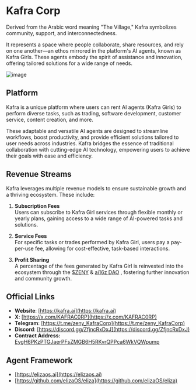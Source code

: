 # Kafra Corp

Derived from the Arabic word meaning "The Village," Kafra symbolizes community, support, and interconnectedness.

It represents a space where people collaborate, share resources, and rely on one another—an ethos mirrored in the platform's AI agents, known as Kafra Girls. These agents embody the spirit of assistance and innovation, offering tailored solutions for a wide range of needs.

![image](https://github.com/user-attachments/assets/4c49ba1f-ef78-4be4-8276-3eb4b58cd37e)
## **Platform**

Kafra is a unique platform where users can rent AI agents (Kafra Girls) to perform diverse tasks, such as trading, software development, customer service, content creation, and more.

These adaptable and versatile AI agents are designed to streamline workflows, boost productivity, and provide efficient solutions tailored to user needs across industries. Kafra bridges the essence of traditional collaboration with cutting-edge AI technology, empowering users to achieve their goals with ease and efficiency.

## **Revenue Streams**

Kafra leverages multiple revenue models to ensure sustainable growth and a thriving ecosystem. These include:

1. **Subscription Fees**  
   Users can subscribe to Kafra Girl services through flexible monthly or yearly plans, gaining access to a wide range of AI-powered tasks and solutions.

2. **Service Fees**  
   For specific tasks or trades performed by Kafra Girl, users pay a pay-per-use fee, allowing for cost-effective, task-based interactions.

3. **Profit Sharing**  
   A percentage of the fees generated by Kafra Girl is reinvested into the ecosystem through the [$ZENY](https://solscan.io/token/EygH6PKzPTGJaerPFsZMGB6H5RKvrQPPca6WkVQWpump) & [ai16z DAO](https://www.daos.fun/HeLp6NuQkmYB4pYWo2zYs22mESHXPQYzXbB8n4V98jwC) , fostering further innovation and community growth.


## **Official Links**
- **Website**: [https://kafra.ai](https://kafra.ai)
- **X**: [https://x.com/KAFRAC0RP](https://x.com/KAFRAC0RP)  
- **Telegram**: [https://t.me/zeny_KafraCorp](https://t.me/zeny_KafraCorp)  
- **Discord**: [https://discord.gg/ZfjncRxDxJ](https://discord.gg/ZfjncRxDxJ)
- **Contract Address:** [EygH6PKzPTGJaerPFsZMGB6H5RKvrQPPca6WkVQWpump](https://dexscreener.com/solana/GZNky6g1tWA3HBexBGtgCuGyEf5KeNC77Lpkomedozak)

## Agent Framework
- [https://elizaos.ai](https://elizaos.ai) 
- [https://github.com/elizaOS/eliza](https://github.com/elizaOS/eliza)
